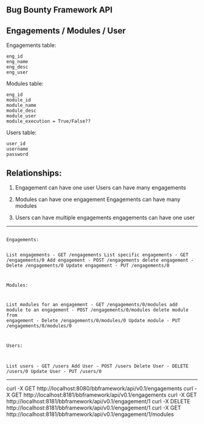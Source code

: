 Bug Bounty Framework API
------------------------

Engagements / Modules / User
---------------------------------------

Engagements table:

	eng_id		
	eng_name     
	eng_desc
	eng_user
	
Modules table:

	eng_id
	module_id
	module_name
	module_desc
	module_user
	module_execution = True/False??
	
Users table:

	user_id
	username
	password
	
	
Relationships:
--------------

1) Engagement can have one user
Users can have many engagements

2) Modules can have one engagement
Engagements can have many modules

3) Users can have multiple engagements
engagements can have one user
	
---------------------------------------
<code>
Engagements:

List engagements				- GET      /engagements
List specific engagements		- GET	   /engagements/0
Add engagement					- POST     /engagements
delete engagement				- Delete   /engagements/0
Update engagement				- PUT	   /engagements/0

Modules:

List modules for an engagement 	- GET		/engagements/0/modules
add module to an engagement		- POST		/engagements/0/modules
delete module from engagement 	- Delete	/engagements/0/modules/0
Update module					- PUT		/engagements/0/modules/0

Users: 

List users						- GET		/users
Add User						- POST		/users
Delete User						- DELETE 	/users/0
Update User						- PUT		/users/0
</code>

-----------------------------------------------------------------------------

curl  -X GET    http://localhost:8080/bbframework/api/v0.1/engagements
curl  -X GET    http://localhost:8181/bbframework/api/v0.1/engagements
curl  -X GET    http://localhost:8181/bbframework/api/v0.1/engagement/1
curl  -X DELETE http://localhost:8181/bbframework/api/v0.1/engagement/1
curl  -X GET    http://localhost:8181/bbframework/api/v0.1/engagement/1/modules

